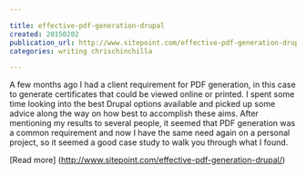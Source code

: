 ```yaml
---

title: effective-pdf-generation-drupal
created: 20150202
publication_url: http://www.sitepoint.com/effective-pdf-generation-drupal/
categories: writing chrischinchilla

---
```

A few months ago I had a client requirement for PDF generation, in this case to generate certificates that could be viewed online or printed. I spent some time looking into the best Drupal options available and picked up some advice along the way on how best to accomplish these aims. After mentioning my results to several people, it seemed that PDF generation was a common requirement and now I have the same need again on a personal project, so it seemed a good case study to walk you through what I found.

[Read more] (http://www.sitepoint.com/effective-pdf-generation-drupal/)
